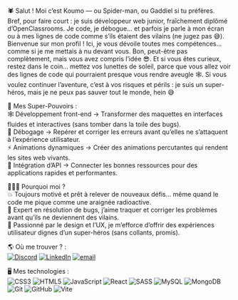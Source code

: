 🕷️ Salut ! Moi c’est Koumo — ou Spider-man, ou Gaddiel si tu préfères.<br /> 
Bref, pour faire court : je suis développeur web junior, fraîchement diplômé d’OpenClassrooms.
Je code, je débogue… et parfois je parle à mon écran ou à mes lignes de code comme s’ils étaient des vilains (ne jugez pas 😅).
Bienvenue sur mon profil ! Ici, je vous dévoile toutes mes compétences… comme si je me mettais à nu devant vous. Bon, peut-être pas complètement, mais vous avez compris l’idée 😎.
Et si vous êtes curieux, restez dans le coin… mettez vos lunettes de soleil, parce que vous allez voir des lignes de code qui pourraient presque vous rendre aveugle 🕸️.
Si vous voulez continuer l’aventure, c’est à vos risques et périls : je suis un super-héros, mais je ne peux pas sauver tout le monde, hein 😅<br />

💪 Mes Super-Pouvoirs :<br />
🕸️ Développement front-end → Transformer des maquettes en interfaces fluides et interactives (sans tomber dans la toile des bugs).<br />
🐞 Débogage → Repérer et corriger les erreurs avant qu’elles ne s’attaquent à l’expérience utilisateur.<br />
⚡ Animations dynamiques → Créer des animations percutantes qui rendent les sites web vivants.<br />
🔗 Intégration d’API → Connecter les bonnes ressources pour des applications rapides et performantes.<br />

👨🏿‍💻 Pourquoi moi ?<br />
💥 Toujours motivé et prêt à relever de nouveaux défis… même quand le code me pique comme une araignée radioactive. <br />
🐞 Expert en résolution de bugs, j’aime traquer et corriger les problèmes avant qu’ils ne deviennent des vilains. <br />
🎨 Passionné par le design et l’UX, je m’efforce d’offrir des expériences utilisateur dignes d’un super-héros (sans collants, promis). <br />



🌎 Où me trouver ? :<br />
[![Discord](https://img.shields.io/badge/Discord-%237289DA.svg?logo=discord&logoColor=white)](https://discord.gg/qhCBdqR8) [![LinkedIn](https://img.shields.io/badge/LinkedIn-%230077B5.svg?logo=linkedin&logoColor=white)](https://linkedin.com/in/gaddielmb) [![email](https://img.shields.io/badge/Email-D14836?logo=gmail&logoColor=white)](mailto:gaddielmb@gmail.com) 

🖥️ Mes technologies :<br />
![CSS3](https://img.shields.io/badge/css3-%231572B6.svg?style=for-the-badge&logo=css3&logoColor=white) ![HTML5](https://img.shields.io/badge/html5-%23E34F26.svg?style=for-the-badge&logo=html5&logoColor=white) ![JavaScript](https://img.shields.io/badge/javascript-%23323330.svg?style=for-the-badge&logo=javascript&logoColor=%23F7DF1E) ![React](https://img.shields.io/badge/react-%2320232a.svg?style=for-the-badge&logo=react&logoColor=%2361DAFB) ![SASS](https://img.shields.io/badge/SASS-hotpink.svg?style=for-the-badge&logo=SASS&logoColor=white) ![MySQL](https://img.shields.io/badge/mysql-4479A1.svg?style=for-the-badge&logo=mysql&logoColor=white) ![MongoDB](https://img.shields.io/badge/MongoDB-%234ea94b.svg?style=for-the-badge&logo=mongodb&logoColor=white) ![Git](https://img.shields.io/badge/git-%23F05033.svg?style=for-the-badge&logo=git&logoColor=white) ![GitHub](https://img.shields.io/badge/github-%23121011.svg?style=for-the-badge&logo=github&logoColor=white) ![Vite](https://img.shields.io/badge/vite-%23646CFF.svg?style=for-the-badge&logo=vite&logoColor=white)

<!-- Proudly created with GPRM ( https://gprm.itsvg.in ) -->
